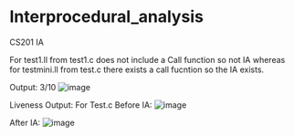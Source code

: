 # Interprocedural_analysis
CS201 IA


For test1.ll from test1.c does not include a Call function so not IA
whereas for testmini.ll from test.c there exists a call fucntion so the IA exists.

Output: 3/10
![image](https://user-images.githubusercontent.com/115338042/224440201-b2783ac0-381c-407b-bf69-4ce1553ee76c.png)


Liveness Output: For Test.c
Before IA:
![image](https://user-images.githubusercontent.com/115338042/224461200-f3911092-c75c-4711-8143-98e8d087d59b.png)

After IA:
![image](https://user-images.githubusercontent.com/115338042/224463336-3295ef9b-72e2-4e0d-bdcf-fa73d41b9402.png)
